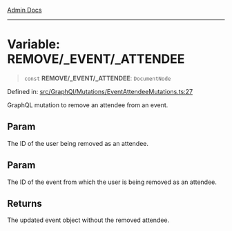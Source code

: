 [Admin Docs](/)

***

# Variable: REMOVE/_EVENT/_ATTENDEE

> `const` **REMOVE/_EVENT/_ATTENDEE**: `DocumentNode`

Defined in: [src/GraphQl/Mutations/EventAttendeeMutations.ts:27](https://github.com/PalisadoesFoundation/talawa-admin/blob/main/src/GraphQl/Mutations/EventAttendeeMutations.ts#L27)

GraphQL mutation to remove an attendee from an event.

## Param

The ID of the user being removed as an attendee.

## Param

The ID of the event from which the user is being removed as an attendee.

## Returns

The updated event object without the removed attendee.
